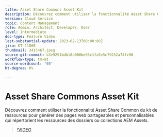 ```yaml
---
title: Asset Share Commons Asset Kit
description: Découvrez comment utiliser la fonctionnalité Asset Share Common du kit de ressources pour générer des pages web partageables et personnalisables qui répertorient les ressources des dossiers ou collections AEM Assets.
version: Cloud Service
topic: Content Management
role: Admin, Architect, Developer, User
level: Intermediate
doc-type: Feature Video
last-substantial-update: 2023-02-13T00:00:00Z
jira: KT-11868
thumbnail: 3415467.jpeg
source-git-commit: b3e9251bdb18a008be95c1fa9e5c79252a74fc98
workflow-type: tm+mt
source-wordcount: '60'
ht-degree: 0%

---
```



# Asset Share Commons Asset Kit

Découvrez comment utiliser la fonctionnalité Asset Share Common du kit de ressources pour générer des pages web partageables et personnalisables qui répertorient les ressources des dossiers ou collections AEM Assets.

>[!VIDEO](https://video.tv.adobe.com/v/3415467?quality=12&learn=on)
